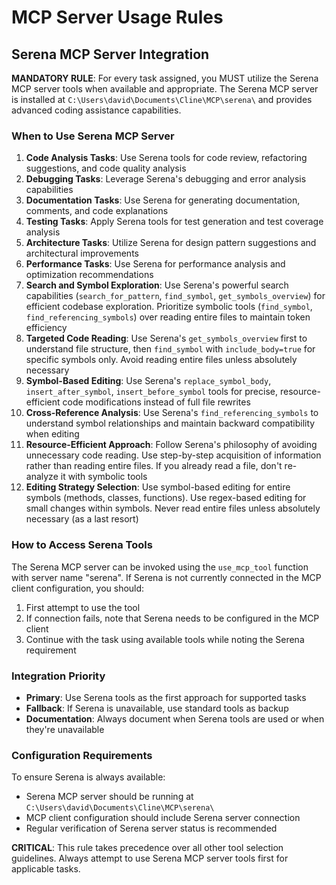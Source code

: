 # MCP Server Usage Rules

## Serena MCP Server Integration

**MANDATORY RULE**: For every task assigned, you MUST utilize the Serena MCP server tools when available and appropriate. The Serena MCP server is installed at `C:\Users\david\Documents\Cline\MCP\serena\` and provides advanced coding assistance capabilities.

### When to Use Serena MCP Server

1. **Code Analysis Tasks**: Use Serena tools for code review, refactoring suggestions, and code quality analysis
2. **Debugging Tasks**: Leverage Serena's debugging and error analysis capabilities
3. **Documentation Tasks**: Use Serena for generating documentation, comments, and code explanations
4. **Testing Tasks**: Apply Serena tools for test generation and test coverage analysis
5. **Architecture Tasks**: Utilize Serena for design pattern suggestions and architectural improvements
6. **Performance Tasks**: Use Serena for performance analysis and optimization recommendations
7. **Search and Symbol Exploration**: Use Serena's powerful search capabilities (`search_for_pattern`, `find_symbol`, `get_symbols_overview`) for efficient codebase exploration. Prioritize symbolic tools (`find_symbol`, `find_referencing_symbols`) over reading entire files to maintain token efficiency
8. **Targeted Code Reading**: Use Serena's `get_symbols_overview` first to understand file structure, then `find_symbol` with `include_body=true` for specific symbols only. Avoid reading entire files unless absolutely necessary
9. **Symbol-Based Editing**: Use Serena's `replace_symbol_body`, `insert_after_symbol`, `insert_before_symbol` tools for precise, resource-efficient code modifications instead of full file rewrites
10. **Cross-Reference Analysis**: Use Serena's `find_referencing_symbols` to understand symbol relationships and maintain backward compatibility when editing
11. **Resource-Efficient Approach**: Follow Serena's philosophy of avoiding unnecessary code reading. Use step-by-step acquisition of information rather than reading entire files. If you already read a file, don't re-analyze it with symbolic tools
12. **Editing Strategy Selection**: Use symbol-based editing for entire symbols (methods, classes, functions). Use regex-based editing for small changes within symbols. Never read entire files unless absolutely necessary (as a last resort)

### How to Access Serena Tools

The Serena MCP server can be invoked using the `use_mcp_tool` function with server name "serena". If Serena is not currently connected in the MCP client configuration, you should:

1. First attempt to use the tool
2. If connection fails, note that Serena needs to be configured in the MCP client
3. Continue with the task using available tools while noting the Serena requirement

### Integration Priority

- **Primary**: Use Serena tools as the first approach for supported tasks
- **Fallback**: If Serena is unavailable, use standard tools as backup
- **Documentation**: Always document when Serena tools are used or when they're unavailable

### Configuration Requirements

To ensure Serena is always available:

- Serena MCP server should be running at `C:\Users\david\Documents\Cline\MCP\serena\`
- MCP client configuration should include Serena server connection
- Regular verification of Serena server status is recommended

**CRITICAL**: This rule takes precedence over all other tool selection guidelines. Always attempt to use Serena MCP server tools first for applicable tasks.
